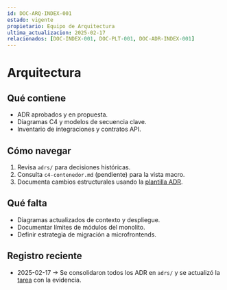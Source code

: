 ```yaml
---
id: DOC-ARQ-INDEX-001
estado: vigente
propietario: Equipo de Arquitectura
ultima_actualizacion: 2025-02-17
relacionados: [DOC-INDEX-001, DOC-PLT-001, DOC-ADR-INDEX-001]
---
```

# Arquitectura

## Qué contiene
- ADR aprobados y en propuesta.
- Diagramas C4 y modelos de secuencia clave.
- Inventario de integraciones y contratos API.

## Cómo navegar
1. Revisa `adrs/` para decisiones históricas.
2. Consulta `c4-contenedor.md` (pendiente) para la vista macro.
3. Documenta cambios estructurales usando la [plantilla ADR](../01-gobernanza/plantillas/adr-template.md).

## Qué falta
- Diagramas actualizados de contexto y despliegue.
- Documentar límites de módulos del monolito.
- Definir estrategia de migración a microfrontends.

## Registro reciente
- 2025-02-17 → Se consolidaron todos los ADR en `adrs/` y se actualizó la [tarea](tareas/reubicar-adrs.md) con la evidencia.
